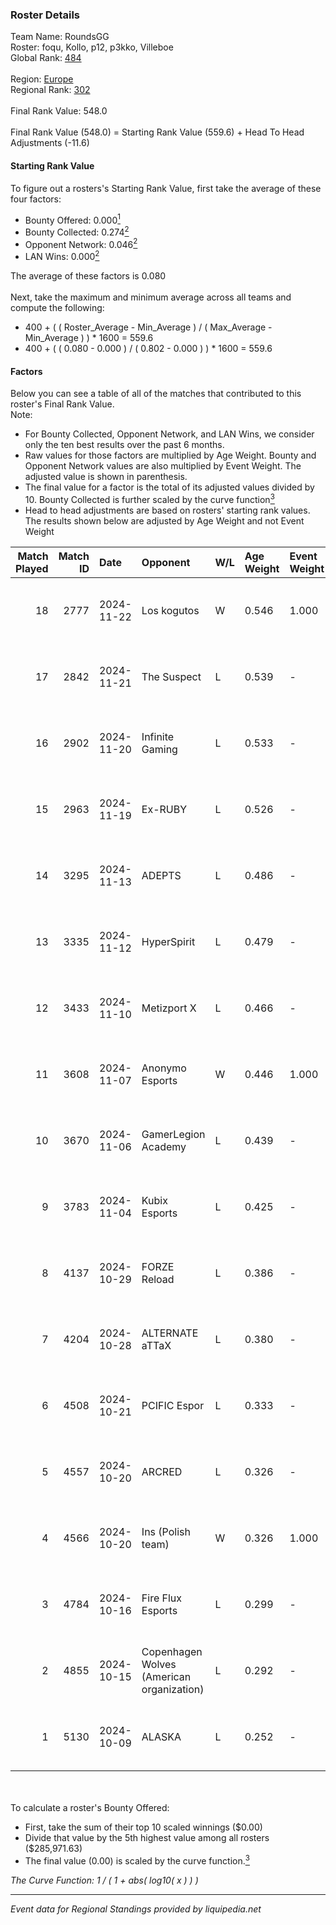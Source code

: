 ### Roster Details<br />
Team Name: RoundsGG<br />
Roster: foqu, Kollo, p12, p3kko, Villeboe<br />
Global Rank: [484](../../standings_global_2025_02_28.md)<br />
<br />
Region: [Europe]( ../../standings_europe_2025_02_28.md)<br />
Regional Rank: [302]( ../../standings_europe_2025_02_28.md)<br />
<br />
Final Rank Value:  548.0<br />
<br />
Final Rank Value (548.0) = Starting Rank Value (559.6) + Head To Head Adjustments (-11.6)<br />

#### Starting Rank Value<br />
To figure out a rosters's Starting Rank Value, first take the average of these four factors:<br />
- Bounty Offered: 0.000[<sup>1</sup>](#table2)
- Bounty Collected: 0.274[<sup>2</sup>](#table1)
- Opponent Network: 0.046[<sup>2</sup>](#table1)
- LAN Wins: 0.000[<sup>2</sup>](#table1)

The average of these factors is 0.080<br />
<br />
Next, take the maximum and minimum average across all teams and compute the following:<br />
- 400 + ( ( Roster_Average - Min_Average ) / ( Max_Average - Min_Average ) ) * 1600 = 559.6
- 400 + ( ( 0.080 - 0.000 ) / ( 0.802 - 0.000 ) ) * 1600 = 559.6


#### Factors<br />
Below you can see a table of all of the matches that contributed to this roster's Final Rank Value.<br />
Note:<br />

- For Bounty Collected, Opponent Network, and LAN Wins, we consider only the ten best results over the past 6 months.
- Raw values for those factors are multiplied by Age Weight. Bounty and Opponent Network values are also multiplied by Event Weight. The adjusted value is shown in parenthesis.
- The final value for a factor is the total of its adjusted values divided by 10. Bounty Collected is further scaled by the curve function[<sup>3</sup>](#curveFunction)
- Head to head adjustments are based on rosters' starting rank values. The results shown below are adjusted by Age Weight and not Event Weight
<span id="table1"></span><br />


| Match Played | Match ID | Date       | Opponent                                  | W/L | Age Weight | Event Weight | Bounty Collected | Opponent Network | LAN Wins  | H2H Adj. | Roster                            |
| -: | -: | :- | :- | :- | :- | :- | :- | :- | :- | -: | :- |
|           18 |     2777 | 2024-11-22 | Los kogutos                               | W   | 0.546      | 1.000        | 0.038 (0.021)    | 0.572 (0.312)    | 0 (0.000) |    16.24 | foqu, Kollo, p12, p3kko, Villeboe |
|           17 |     2842 | 2024-11-21 | The Suspect                               | L   | 0.539      | -            | -                | -                | -         |    -3.62 | foqu, Kollo, p12, p3kko, Villeboe |
|           16 |     2902 | 2024-11-20 | Infinite Gaming                           | L   | 0.533      | -            | -                | -                | -         |    -8.26 | foqu, Kollo, p12, p3kko, Villeboe |
|           15 |     2963 | 2024-11-19 | Ex-RUBY                                   | L   | 0.526      | -            | -                | -                | -         |    -6.91 | foqu, Kollo, p12, p3kko, Villeboe |
|           14 |     3295 | 2024-11-13 | ADEPTS                                    | L   | 0.486      | -            | -                | -                | -         |    -2.95 | foqu, Kollo, p12, p3kko, Villeboe |
|           13 |     3335 | 2024-11-12 | HyperSpirit                               | L   | 0.479      | -            | -                | -                | -         |    -4.72 | foqu, Kollo, p12, p3kko, Villeboe |
|           12 |     3433 | 2024-11-10 | Metizport X                               | L   | 0.466      | -            | -                | -                | -         |    -5.13 | foqu, Kollo, p12, p3kko, Villeboe |
|           11 |     3608 | 2024-11-07 | Anonymo Esports                           | W   | 0.446      | 1.000        | 0.000 (0.000)    | 0.109 (0.049)    | 0 (0.000) |     8.00 | foqu, Kollo, p12, p3kko, Villeboe |
|           10 |     3670 | 2024-11-06 | GamerLegion Academy                       | L   | 0.439      | -            | -                | -                | -         |    -5.67 | foqu, Kollo, p12, p3kko, Villeboe |
|            9 |     3783 | 2024-11-04 | Kubix Esports                             | L   | 0.425      | -            | -                | -                | -         |    -0.95 | foqu, Kollo, p12, p3kko, Villeboe |
|            8 |     4137 | 2024-10-29 | FORZE Reload                              | L   | 0.386      | -            | -                | -                | -         |    -0.85 | foqu, Kollo, p12, p3kko, Villeboe |
|            7 |     4204 | 2024-10-28 | ALTERNATE aTTaX                           | L   | 0.380      | -            | -                | -                | -         |    -0.72 | foqu, Kollo, p12, p3kko, Villeboe |
|            6 |     4508 | 2024-10-21 | PCIFIC Espor                              | L   | 0.333      | -            | -                | -                | -         |    -1.83 | foqu, Kollo, p12, p3kko, Villeboe |
|            5 |     4557 | 2024-10-20 | ARCRED                                    | L   | 0.326      | -            | -                | -                | -         |    -1.08 | foqu, Kollo, p12, p3kko, Villeboe |
|            4 |     4566 | 2024-10-20 | Ins (Polish team)                         | W   | 0.326      | 1.000        | 0.004 (0.001)    | 0.304 (0.099)    | 0 (0.000) |     7.54 | foqu, Kollo, p12, p3kko, Villeboe |
|            3 |     4784 | 2024-10-16 | Fire Flux Esports                         | L   | 0.299      | -            | -                | -                | -         |    -0.26 | foqu, Kollo, p12, p3kko, Villeboe |
|            2 |     4855 | 2024-10-15 | Copenhagen Wolves (American organization) | L   | 0.292      | -            | -                | -                | -         |    -0.32 | foqu, Kollo, p12, p3kko, Villeboe |
|            1 |     5130 | 2024-10-09 | ALASKA                                    | L   | 0.252      | -            | -                | -                | -         |    -0.08 | foqu, Kollo, p12, p3kko, Villeboe |

<br />
<span id="table2"></span><br />
To calculate a roster's Bounty Offered:<br />

- First, take the sum of their top 10 scaled winnings ($0.00)
- Divide that value by the 5th highest value among all rosters ($285,971.63)
- The final value (0.00) is scaled by the curve function.[<sup>3</sup>](#curveFunction)

<span id="curveFunction"></span>_The Curve Function: 1 / ( 1 + abs( log10( x ) ) )_<br />

---
_Event data for Regional Standings provided by liquipedia.net_<br />
